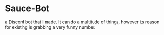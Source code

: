 # Sauce-Bot
a Discord bot that I made. It can do a multitude of things, however its reason for existing is grabbing a very funny number.
